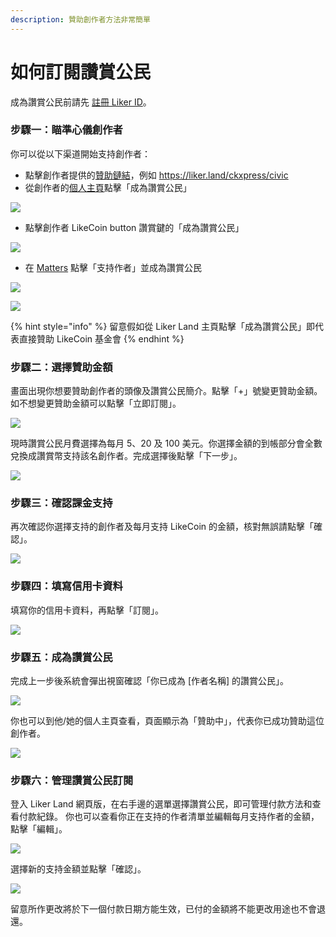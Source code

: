 ```yaml
---
description: 贊助創作者方法非常簡單
---
```


# 如何訂閱讚賞公民

成為讚賞公民前請先 [註冊 Liker ID](https://docs.like.co/v/zh/user-guide/liker-id/register)。

### 步驟一：瞄準心儀創作者

你可以從以下渠道開始支持創作者：

* 點擊創作者提供的[贊助鏈結](https://docs.like.co/v/zh/user-guide/creator/sponsor-link)，例如 [https://liker.land/ckxpress/civic ](https://liker.land/ckxpress/civic%20)
* 從創作者的[個人主頁](https://docs.like.co/v/zh/user-guide/creator/portfolio-page)點擊「成為讚賞公民」

![](../../.gitbook/assets/register-civic-liker-1.png)

* 點擊創作者 LikeCoin button 讚賞鍵的「成為讚賞公民」

![](../../.gitbook/assets/register-civic-liker-2.png)

* 在 [Matters](https://matters.news/) 點擊「支持作者」並成為讚賞公民

![](../../.gitbook/assets/register-civic-liker-10.png)

![](../../.gitbook/assets/register-civic-liker-11.png)

{% hint style="info" %}
留意假如從 Liker Land 主頁點擊「成為讚賞公民」即代表直接贊助 LikeCoin 基金會
{% endhint %}

### 步驟二：選擇贊助金額

畫面出現你想要贊助創作者的頭像及讚賞公民簡介。點擊「+」號變更贊助金額。如不想變更贊助金額可以點擊「立即訂閱」。

![](../../.gitbook/assets/register-civic-liker-3.png)

現時讚賞公民月費選擇為每月 5、20 及 100 美元。你選擇金額的到帳部分會全數兌換成讚賞幣支持該名創作者。完成選擇後點擊「下一步」。

![](../../.gitbook/assets/register-civic-liker-4.png)

### 步驟三：確認課金支持

再次確認你選擇支持的創作者及每月支持 LikeCoin 的金額，核對無誤請點擊「確認」。

![](../../.gitbook/assets/register-civic-liker-5.png)

### 步驟四：填寫信用卡資料

填寫你的信用卡資料，再點擊「訂閱」。

![](../../.gitbook/assets/register-civic-liker-6.png)

### 步驟五：成為讚賞公民

完成上一步後系統會彈出視窗確認「你已成為 \[作者名稱\] 的讚賞公民」。

![](../../.gitbook/assets/register-civic-liker-6point5.png)

你也可以到他/她的個人主頁查看，頁面顯示為「贊助中」，代表你已成功贊助這位創作者。

![](../../.gitbook/assets/register-civic-liker-7.png)

### 步驟六：管理讚賞公民訂閱

登入 Liker Land  網頁版，在右手邊的選單選擇讚賞公民，即可管理付款方法和查看付款紀錄。 你也可以查看你正在支持的作者清單並編輯每月支持作者的金額，點擊「編輯」。

![](../../.gitbook/assets/register-civic-liker-8.png)

選擇新的支持金額並點擊「確認」。

![](../../.gitbook/assets/register-civic-liker-9.png)

留意所作更改將於下一個付款日期方能生效，已付的金額將不能更改用途也不會退還。


